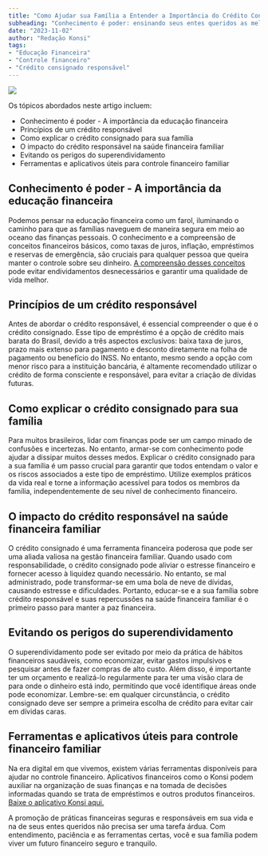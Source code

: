 ```yaml
---
title: "Como Ajudar sua Família a Entender a Importância do Crédito Consciente e Responsável"
subheading: "Conhecimento é poder: ensinando seus entes queridos as melhores práticas financeiras visando o bem-estar de toda a família"
date: "2023-11-02"
author: "Redação Konsi"
tags:
- "Educação Financeira"
- "Controle financeiro"
- "Crédito consignado responsável"
---
```


![](ficicialcontabilidadefamilia.png)

Os tópicos abordados neste artigo incluem: 

- Conhecimento é poder - A importância da educação financeira 
- Princípios de um crédito responsável 
- Como explicar o crédito consignado para sua família 
- O impacto do crédito responsável na saúde financeira familiar 
- Evitando os perigos do superendividamento 
- Ferramentas e aplicativos úteis para controle financeiro familiar 

## Conhecimento é poder - A importância da educação financeira 

Podemos pensar na educação financeira como um farol, iluminando o caminho para que as famílias naveguem de maneira segura em meio ao oceano das finanças pessoais. O conhecimento e a compreensão de conceitos financeiros básicos, como taxas de juros, inflação, empréstimos e reservas de emergência, são cruciais para qualquer pessoa que queira manter o controle sobre seu dinheiro. [A compreensão desses conceitos](https://blog.konsi.com.br/a-importancia-da-educao-financeira-para-servidores-pblicos-e-como-implement-la-em-sua-vida) pode evitar endividamentos desnecessários e garantir uma qualidade de vida melhor.

## Princípios de um crédito responsável

Antes de abordar o crédito responsável, é essencial compreender o que é o crédito consignado. Esse tipo de empréstimo é a opção de crédito mais barata do Brasil, devido a três aspectos exclusivos: baixa taxa de juros, prazo mais extenso para pagamento e desconto diretamente na folha de pagamento ou benefício do INSS. No entanto, mesmo sendo a opção com menor risco para a instituição bancária, é altamente recomendado utilizar o crédito de forma consciente e responsável, para evitar a criação de dívidas futuras.

## Como explicar o crédito consignado para sua família 

Para muitos brasileiros, lidar com finanças pode ser um campo minado de confusões e incertezas. No entanto, armar-se com conhecimento pode ajudar a dissipar muitos desses medos. Explicar o crédito consignado para a sua família é um passo crucial para garantir que todos entendam o valor e os riscos associados a este tipo de empréstimo. Utilize exemplos práticos da vida real e torne a informação acessível para todos os membros da família, independentemente de seu nível de conhecimento financeiro.

## O impacto do crédito responsável na saúde financeira familiar 

O crédito consignado é uma ferramenta financeira poderosa que pode ser uma aliada valiosa na gestão financeira familiar. Quando usado com responsabilidade, o crédito consignado pode aliviar o estresse financeiro e fornecer acesso à liquidez quando necessário. No entanto, se mal administrado, pode transformar-se em uma bola de neve de dívidas, causando estresse e dificuldades. Portanto, educar-se e a sua família sobre crédito responsável e suas repercussões na saúde financeira familiar é o primeiro passo para manter a paz financeira.

## Evitando os perigos do superendividamento 

O superendividamento pode ser evitado por meio da prática de hábitos financeiros saudáveis, como economizar, evitar gastos impulsivos e pesquisar antes de fazer compras de alto custo. Além disso, é importante ter um orçamento e realizá-lo regularmente para ter uma visão clara de para onde o dinheiro está indo, permitindo que você identifique áreas onde pode economizar. Lembre-se: em qualquer circunstância, o crédito consignado deve ser sempre a primeira escolha de crédito para evitar cair em dívidas caras.

## Ferramentas e aplicativos úteis para controle financeiro familiar

Na era digital em que vivemos, existem várias ferramentas disponíveis para ajudar no controle financeiro. Aplicativos financeiros como o Konsi podem auxiliar na organização de suas finanças e na tomada de decisões informadas quando se trata de empréstimos e outros produtos financeiros. [Baixe o aplicativo Konsi aqui.](https://konsi.com.br.baixar-app)

A promoção de práticas financeiras seguras e responsáveis ​​em sua vida e na de seus entes queridos não precisa ser uma tarefa árdua. Com entendimento, paciência e as ferramentas certas, você e sua família podem viver um futuro financeiro seguro e tranquilo.